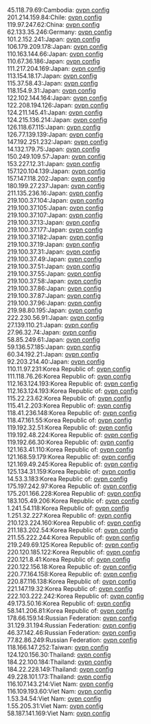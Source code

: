 45.118.79.69:Cambodia: [ovpn config](vpn/45_118_79_69.ovpn)  
201.214.159.84:Chile: [ovpn config](vpn/201_214_159_84.ovpn)  
119.97.247.62:China: [ovpn config](vpn/119_97_247_62.ovpn)  
62.133.35.246:Germany: [ovpn config](vpn/62_133_35_246.ovpn)  
101.2.152.241:Japan: [ovpn config](vpn/101_2_152_241.ovpn)  
106.179.209.178:Japan: [ovpn config](vpn/106_179_209_178.ovpn)  
110.163.144.66:Japan: [ovpn config](vpn/110_163_144_66.ovpn)  
110.67.36.186:Japan: [ovpn config](vpn/110_67_36_186.ovpn)  
111.217.204.169:Japan: [ovpn config](vpn/111_217_204_169.ovpn)  
113.154.18.17:Japan: [ovpn config](vpn/113_154_18_17.ovpn)  
115.37.58.43:Japan: [ovpn config](vpn/115_37_58_43.ovpn)  
118.154.9.31:Japan: [ovpn config](vpn/118_154_9_31.ovpn)  
122.102.144.164:Japan: [ovpn config](vpn/122_102_144_164.ovpn)  
122.208.194.126:Japan: [ovpn config](vpn/122_208_194_126.ovpn)  
124.211.145.41:Japan: [ovpn config](vpn/124_211_145_41.ovpn)  
124.215.136.214:Japan: [ovpn config](vpn/124_215_136_214.ovpn)  
126.118.67.115:Japan: [ovpn config](vpn/126_118_67_115.ovpn)  
126.77.139.139:Japan: [ovpn config](vpn/126_77_139_139.ovpn)  
147.192.251.232:Japan: [ovpn config](vpn/147_192_251_232.ovpn)  
14.132.179.75:Japan: [ovpn config](vpn/14_132_179_75.ovpn)  
150.249.109.57:Japan: [ovpn config](vpn/150_249_109_57.ovpn)  
153.227.12.31:Japan: [ovpn config](vpn/153_227_12_31.ovpn)  
157.120.104.139:Japan: [ovpn config](vpn/157_120_104_139.ovpn)  
157.147.118.202:Japan: [ovpn config](vpn/157_147_118_202.ovpn)  
180.199.27.237:Japan: [ovpn config](vpn/180_199_27_237.ovpn)  
211.135.236.16:Japan: [ovpn config](vpn/211_135_236_16.ovpn)  
219.100.37.104:Japan: [ovpn config](vpn/219_100_37_104.ovpn)  
219.100.37.105:Japan: [ovpn config](vpn/219_100_37_105.ovpn)  
219.100.37.107:Japan: [ovpn config](vpn/219_100_37_107.ovpn)  
219.100.37.13:Japan: [ovpn config](vpn/219_100_37_13.ovpn)  
219.100.37.177:Japan: [ovpn config](vpn/219_100_37_177.ovpn)  
219.100.37.182:Japan: [ovpn config](vpn/219_100_37_182.ovpn)  
219.100.37.19:Japan: [ovpn config](vpn/219_100_37_19.ovpn)  
219.100.37.31:Japan: [ovpn config](vpn/219_100_37_31.ovpn)  
219.100.37.49:Japan: [ovpn config](vpn/219_100_37_49.ovpn)  
219.100.37.51:Japan: [ovpn config](vpn/219_100_37_51.ovpn)  
219.100.37.55:Japan: [ovpn config](vpn/219_100_37_55.ovpn)  
219.100.37.58:Japan: [ovpn config](vpn/219_100_37_58.ovpn)  
219.100.37.86:Japan: [ovpn config](vpn/219_100_37_86.ovpn)  
219.100.37.87:Japan: [ovpn config](vpn/219_100_37_87.ovpn)  
219.100.37.96:Japan: [ovpn config](vpn/219_100_37_96.ovpn)  
219.98.80.195:Japan: [ovpn config](vpn/219_98_80_195.ovpn)  
222.230.56.91:Japan: [ovpn config](vpn/222_230_56_91.ovpn)  
27.139.110.21:Japan: [ovpn config](vpn/27_139_110_21.ovpn)  
27.96.32.74:Japan: [ovpn config](vpn/27_96_32_74.ovpn)  
58.85.249.61:Japan: [ovpn config](vpn/58_85_249_61.ovpn)  
59.136.57.185:Japan: [ovpn config](vpn/59_136_57_185.ovpn)  
60.34.192.21:Japan: [ovpn config](vpn/60_34_192_21.ovpn)  
92.203.214.40:Japan: [ovpn config](vpn/92_203_214_40.ovpn)  
110.11.97.231:Korea Republic of: [ovpn config](vpn/110_11_97_231.ovpn)  
111.118.76.26:Korea Republic of: [ovpn config](vpn/111_118_76_26.ovpn)  
112.163.124.193:Korea Republic of: [ovpn config](vpn/112_163_124_193.ovpn)  
112.163.124.193:Korea Republic of: [ovpn config](vpn/112_163_124_193.ovpn)  
115.22.23.62:Korea Republic of: [ovpn config](vpn/115_22_23_62.ovpn)  
115.41.2.203:Korea Republic of: [ovpn config](vpn/115_41_2_203.ovpn)  
118.41.236.148:Korea Republic of: [ovpn config](vpn/118_41_236_148.ovpn)  
118.47.161.55:Korea Republic of: [ovpn config](vpn/118_47_161_55.ovpn)  
119.192.32.51:Korea Republic of: [ovpn config](vpn/119_192_32_51.ovpn)  
119.192.48.224:Korea Republic of: [ovpn config](vpn/119_192_48_224.ovpn)  
119.192.66.30:Korea Republic of: [ovpn config](vpn/119_192_66_30.ovpn)  
121.163.41.110:Korea Republic of: [ovpn config](vpn/121_163_41_110.ovpn)  
121.168.59.179:Korea Republic of: [ovpn config](vpn/121_168_59_179.ovpn)  
121.169.49.245:Korea Republic of: [ovpn config](vpn/121_169_49_245.ovpn)  
125.134.31.159:Korea Republic of: [ovpn config](vpn/125_134_31_159.ovpn)  
14.53.3.183:Korea Republic of: [ovpn config](vpn/14_53_3_183.ovpn)  
175.197.242.97:Korea Republic of: [ovpn config](vpn/175_197_242_97.ovpn)  
175.201.166.228:Korea Republic of: [ovpn config](vpn/175_201_166_228.ovpn)  
183.105.49.206:Korea Republic of: [ovpn config](vpn/183_105_49_206.ovpn)  
1.241.54.118:Korea Republic of: [ovpn config](vpn/1_241_54_118.ovpn)  
1.251.32.227:Korea Republic of: [ovpn config](vpn/1_251_32_227.ovpn)  
210.123.224.160:Korea Republic of: [ovpn config](vpn/210_123_224_160.ovpn)  
211.183.202.54:Korea Republic of: [ovpn config](vpn/211_183_202_54.ovpn)  
211.55.222.244:Korea Republic of: [ovpn config](vpn/211_55_222_244.ovpn)  
219.249.69.125:Korea Republic of: [ovpn config](vpn/219_249_69_125.ovpn)  
220.120.185.122:Korea Republic of: [ovpn config](vpn/220_120_185_122.ovpn)  
220.121.8.41:Korea Republic of: [ovpn config](vpn/220_121_8_41.ovpn)  
220.122.156.18:Korea Republic of: [ovpn config](vpn/220_122_156_18.ovpn)  
220.77.164.158:Korea Republic of: [ovpn config](vpn/220_77_164_158.ovpn)  
220.87.116.138:Korea Republic of: [ovpn config](vpn/220_87_116_138.ovpn)  
221.147.19.32:Korea Republic of: [ovpn config](vpn/221_147_19_32.ovpn)  
222.103.222.242:Korea Republic of: [ovpn config](vpn/222_103_222_242.ovpn)  
49.173.50.16:Korea Republic of: [ovpn config](vpn/49_173_50_16.ovpn)  
58.141.206.81:Korea Republic of: [ovpn config](vpn/58_141_206_81.ovpn)  
178.66.159.14:Russian Federation: [ovpn config](vpn/178_66_159_14.ovpn)  
31.129.31.194:Russian Federation: [ovpn config](vpn/31_129_31_194.ovpn)  
46.37.142.46:Russian Federation: [ovpn config](vpn/46_37_142_46.ovpn)  
77.82.86.249:Russian Federation: [ovpn config](vpn/77_82_86_249.ovpn)  
118.166.147.252:Taiwan: [ovpn config](vpn/118_166_147_252.ovpn)  
124.120.156.30:Thailand: [ovpn config](vpn/124_120_156_30.ovpn)  
184.22.100.184:Thailand: [ovpn config](vpn/184_22_100_184.ovpn)  
184.22.228.149:Thailand: [ovpn config](vpn/184_22_228_149.ovpn)  
49.228.101.173:Thailand: [ovpn config](vpn/49_228_101_173.ovpn)  
116.107.143.214:Viet Nam: [ovpn config](vpn/116_107_143_214.ovpn)  
116.109.193.60:Viet Nam: [ovpn config](vpn/116_109_193_60.ovpn)  
1.53.34.54:Viet Nam: [ovpn config](vpn/1_53_34_54.ovpn)  
1.55.205.31:Viet Nam: [ovpn config](vpn/1_55_205_31.ovpn)  
58.187.141.169:Viet Nam: [ovpn config](vpn/58_187_141_169.ovpn)  
